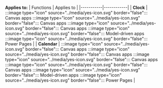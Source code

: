 **Applies to:** 
| Functions | Applies to |
|-----------|------------|
| **Clock** | :::image type="icon" source="../media/yes-icon.svg" border="false"::: Canvas apps :::image type="icon" source="../media/yes-icon.svg" border="false"::: Canvas apps :::image type="icon" source="../media/yes-icon.svg" border="false"::: Canvas apps :::image type="icon" source="../media/yes-icon.svg" border="false"::: Model-driven apps :::image type="icon" source="../media/yes-icon.svg" border="false"::: Power Pages |
| **Calendar** | :::image type="icon" source="../media/yes-icon.svg" border="false"::: Canvas apps :::image type="icon" source="../media/yes-icon.svg" border="false"::: Canvas apps :::image type="icon" source="../media/yes-icon.svg" border="false"::: Canvas apps :::image type="icon" source="../media/yes-icon.svg" border="false"::: Canvas apps :::image type="icon" source="../media/yes-icon.svg" border="false"::: Model-driven apps :::image type="icon" source="../media/yes-icon.svg" border="false"::: Power Pages |

